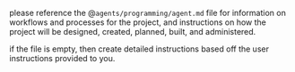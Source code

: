 please reference the @`agents/programming/agent.md` file for information on workflows and processes for the project, and instructions on how the project will be designed, created, planned, built, and administered.

if the file is empty, then create detailed instructions based off the user instructions provided to you.



